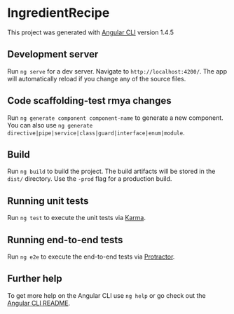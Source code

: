 # IngredientRecipe

This project was generated with [Angular CLI](https://github.com/angular/angular-cli) version 1.4.5

## Development server

Run `ng serve` for a dev server. Navigate to `http://localhost:4200/`. The app will automatically reload if you change any of the source files.

## Code scaffolding-test rmya changes

Run `ng generate component component-name` to generate a new component. You can also use `ng generate directive|pipe|service|class|guard|interface|enum|module`.

## Build

Run `ng build` to build the project. The build artifacts will be stored in the `dist/` directory. Use the `-prod` flag for a production build.

## Running unit tests

Run `ng test` to execute the unit tests via [Karma](https://karma-runner.github.io).

## Running end-to-end tests

Run `ng e2e` to execute the end-to-end tests via [Protractor](http://www.protractortest.org/).

## Further help

To get more help on the Angular CLI use `ng help` or go check out the [Angular CLI README](https://github.com/angular/angular-cli/blob/master/README.md).
